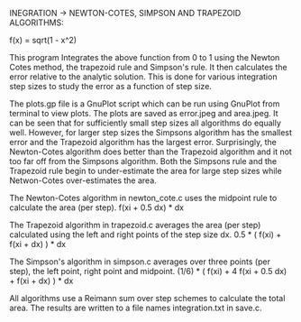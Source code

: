  INEGRATION -> NEWTON-COTES, SIMPSON AND TRAPEZOID ALGORITHMS:
 
 f(x) = sqrt(1 - x^2)
 
 This program Integrates the above function from 0 to 1 using the Newton Cotes method, the trapezoid rule and Simpson's rule. It then calculates the error relative to the analytic solution. This is done for various integration step sizes to study the error as a function of step size. 
 
 The plots.gp file is a GnuPlot script which can be run using GnuPlot from terminal to view plots. The plots are saved as error.jpeg and area.jpeg. It can be seen that for sufficiently small step sizes all algorithms do equally well. However, for larger step sizes the Simpsons algorithm has the smallest error and the Trapezoid algorithm has the largest error. Surprisingly, the Newton-Cotes algorithm does better than the Trapezoid algorithm and it not too far off from the Simpsons algorithm. Both the Simpsons rule and the Trapezoid rule begin to under-estimate the area for large step sizes while Netwon-Cotes over-estimates the area.
 
 The Newton-Cotes algorithm in newton_cote.c uses the midpoint rule to calculate the area (per step).
 f(xi + 0.5 dx) * dx 
 
 The Trapezoid algorithm in trapezoid.c averages the area (per step) calculated using the left and right points of the step size dx.
 0.5 * ( f(xi) + f(xi + dx) ) * dx
 
 The Simpson's algorithm in simpson.c averages over three points (per step), the left point, right point and midpoint.
 (1/6) * ( f(xi) + 4 f(xi + 0.5 dx) + f(xi + dx) ) * dx

 All algorithms use a Reimann sum over step schemes to calculate the total area. The results are written to a file names integration.txt in save.c.